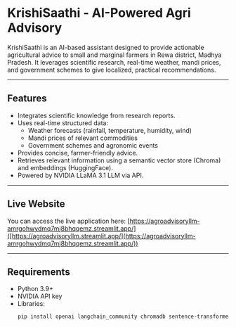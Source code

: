 # KrishiSaathi - AI-Powered Agri Advisory

KrishiSaathi is an AI-based assistant designed to provide actionable agricultural advice to small and marginal farmers in Rewa district, Madhya Pradesh. It leverages scientific research, real-time weather, mandi prices, and government schemes to give localized, practical recommendations.

---

## Features

-   Integrates scientific knowledge from research reports.
-   Uses real-time structured data:
    -   Weather forecasts (rainfall, temperature, humidity, wind)
    -   Mandi prices of relevant commodities
    -   Government schemes and agronomic events
-   Provides concise, farmer-friendly advice.
-   Retrieves relevant information using a semantic vector store (Chroma) and embeddings (HuggingFace).
-   Powered by NVIDIA LLaMA 3.1 LLM via API.

---

## Live Website

You can access the live application here: [https://agroadvisoryllm-amrgohwydmq7mj8bhqqemz.streamlit.app/]([https://agroadvisoryllm.streamlit.app/](https://agroadvisoryllm-amrgohwydmq7mj8bhqqemz.streamlit.app/))

---

## Requirements

-   Python 3.9+
-   NVIDIA API key
-   Libraries:
    ```bash
    pip install openai langchain_community chromadb sentence-transformers python-dotenv
    ```
